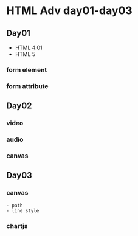 # HTML Adv day01-day03

## Day01
- HTML 4.01
- HTML 5

### form element

### form attribute

## Day02

### video

### audio

### canvas

## Day03

### canvas
    - path
    - line style

### chartjs




